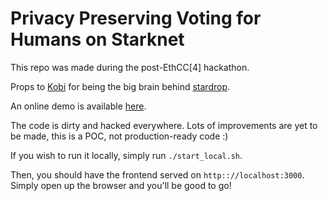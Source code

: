 # Privacy Preserving Voting for Humans on Starknet

This repo was made during the post-EthCC[4] hackathon.

Props to [Kobi](https://github.com/kobigurk) for being the big brain behind [stardrop](https://github.com/kobigurk/stardrop).

An online demo is available [here](https://private-voting.pscott.me).

The code is dirty and hacked everywhere. Lots of improvements are yet to be made, this is a POC, not production-ready code :)

If you wish to run it locally, simply run `./start_local.sh`.

Then, you should have the frontend served on `http:://localhost:3000`. Simply open up the browser and you'll be good to go!
